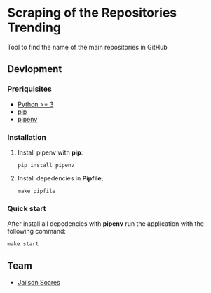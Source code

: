 # Scraping of the Repositories Trending

Tool to find the name of the main repositories in GitHub

## Devlopment  

### Preriquisites 
* [Python >= 3](https://www.python.org)
* [pip](https://pypi.org/project/pip/)
* [pipenv](https://github.com/pypa/pipenv) 

### Installation 

1. Install pipenv with __pip__:
    ```
    pip install pipenv
    ```

1. Install depedencies in __Pipfile__;

    ```
    make pipfile 
    ```

### Quick start 

After install all depedencies with __pipenv__ run the application with the following command:

```
make start
```

## Team 
* [Jailson Soares](https://github.com/jailsonsf/)


